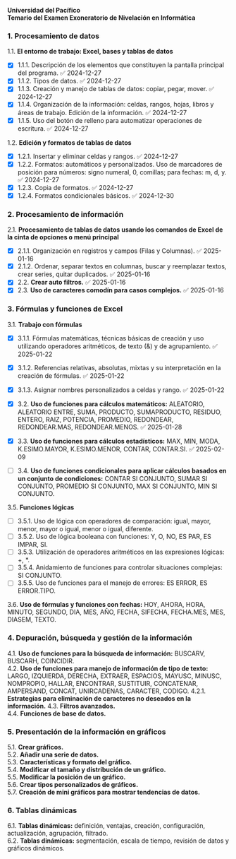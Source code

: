 **Universidad del Pacífico**  
**Temario del Examen Exoneratorio de Nivelación en Informática**

### 1. Procesamiento de datos

1.1. **El entorno de trabajo: Excel, bases y tablas de datos**
- [x] 1.1.1. Descripción de los elementos que constituyen la pantalla principal del programa. ✅ 2024-12-27
- [x] 1.1.2. Tipos de datos. ✅ 2024-12-27
- [x] 1.1.3. Creación y manejo de tablas de datos: copiar, pegar, mover. ✅ 2024-12-27
- [x] 1.1.4. Organización de la información: celdas, rangos, hojas, libros y áreas de trabajo. Edición de la información. ✅ 2024-12-27
- [x] 1.1.5. Uso del botón de relleno para automatizar operaciones de escritura. ✅ 2024-12-27

1.2. **Edición y formatos de tablas de datos**  
- [x] 1.2.1. Insertar y eliminar celdas y rangos. ✅ 2024-12-27
- [x] 1.2.2. Formatos: automáticos y personalizados. Uso de marcadores de posición para números: signo numeral, 0, comillas; para fechas: m, d, y. ✅ 2024-12-27
- [x] 1.2.3. Copia de formatos. ✅ 2024-12-27
- [x] 1.2.4. Formatos condicionales básicos. ✅ 2024-12-30

### 2. Procesamiento de información

2.1. **Procesamiento de tablas de datos usando los comandos de Excel de la cinta de opciones o menú principal**  
- [x] 2.1.1. Organización en registros y campos (Filas y Columnas). ✅ 2025-01-16
- [x] 2.1.2. Ordenar, separar textos en columnas, buscar y reemplazar textos, crear series, quitar duplicados. ✅ 2025-01-16
- [x] 2.2. **Crear auto filtros.** ✅ 2025-01-16
- [x] 2.3. **Uso de caracteres comodín para casos complejos.** ✅ 2025-01-16

### 3. Fórmulas y funciones de Excel

3.1. **Trabajo con fórmulas**  
- [x] 3.1.1. Fórmulas matemáticas, técnicas básicas de creación y uso utilizando operadores aritméticos, de texto (&) y de agrupamiento. ✅ 2025-01-22
- [x] 3.1.2. Referencias relativas, absolutas, mixtas y su interpretación en la creación de fórmulas. ✅ 2025-01-22
- [x] 3.1.3. Asignar nombres personalizados a celdas y rango. ✅ 2025-01-22

- [x] 3.2. **Uso de funciones para cálculos matemáticos:** ALEATORIO, ALEATORIO ENTRE, SUMA, PRODUCTO, SUMAPRODUCTO, RESIDUO, ENTERO, RAIZ, POTENCIA, PROMEDIO, REDONDEAR, REDONDEAR.MAS, REDONDEAR.MENOS. ✅ 2025-01-28

- [x] 3.3. **Uso de funciones para cálculos estadísticos:** MAX, MIN, MODA, K.ESIMO.MAYOR, K.ESIMO.MENOR, CONTAR, CONTAR.SI. ✅ 2025-02-09

- [ ] 3.4. **Uso de funciones condicionales para aplicar cálculos basados en un conjunto de condiciones:** CONTAR SI CONJUNTO, SUMAR SI CONJUNTO, PROMEDIO SI CONJUNTO, MAX SI CONJUNTO, MIN SI CONJUNTO.

3.5. **Funciones lógicas**  
- [ ] 3.5.1. Uso de lógica con operadores de comparación: igual, mayor, menor, mayor o igual, menor o igual, diferente.  
- [ ] 3.5.2. Uso de lógica booleana con funciones: Y, O, NO, ES PAR, ES IMPAR, SI.  
- [ ] 3.5.3. Utilización de operadores aritméticos en las expresiones lógicas: +, \*.  
- [ ] 3.5.4. Anidamiento de funciones para controlar situaciones complejas: SI CONJUNTO.  
- [ ] 3.5.5. Uso de funciones para el manejo de errores: ES ERROR, ES ERROR.TIPO.

3.6. **Uso de fórmulas y funciones con fechas:** HOY, AHORA, HORA, MINUTO, SEGUNDO, DIA, MES, AÑO, FECHA, SIFECHA, FECHA.MES, MES, DIASEM, TEXTO.

### 4. Depuración, búsqueda y gestión de la información

4.1. **Uso de funciones para la búsqueda de información:** BUSCARV, BUSCARH, COINCIDIR.  
4.2. **Uso de funciones para manejo de información de tipo de texto:** LARGO, IZQUIERDA, DERECHA, EXTRAER, ESPACIOS, MAYUSC, MINUSC, NOMPROPIO, HALLAR, ENCONTRAR, SUSTITUIR, CONCATENAR, AMPERSAND, CONCAT, UNIRCADENAS, CARACTER, CODIGO.
	4.2.1. **Estrategias para eliminación de caracteres no deseados en la información.**
4.3. **Filtros avanzados.**  
4.4. **Funciones de base de datos.**

### 5. Presentación de la información en gráficos

5.1. **Crear gráficos.**  
5.2. **Añadir una serie de datos.**  
5.3. **Características y formato del gráfico.**  
5.4. **Modificar el tamaño y distribución de un gráfico.**  
5.5. **Modificar la posición de un gráfico.**  
5.6. **Crear tipos personalizados de gráficos.**  
5.7. **Creación de mini gráficos para mostrar tendencias de datos.**


### 6. Tablas dinámicas

6.1. **Tablas dinámicas:** definición, ventajas, creación, configuración, actualización, agrupación, filtrado.  
6.2. **Tablas dinámicas:** segmentación, escala de tiempo, revisión de datos y gráficos dinámicos.


